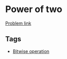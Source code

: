 # Power of two

[Problem link](https://leetcode.com/problems/power-of-two)

## Tags

* [Bitwise operation](/README.md#Bitwise_operation)
